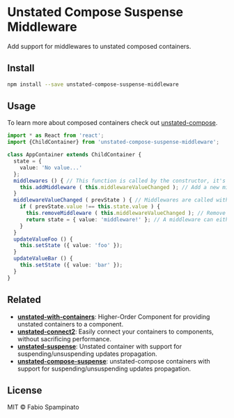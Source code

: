 # Unstated Compose Suspense Middleware

Add support for middlewares to unstated composed containers.

## Install

```sh
npm install --save unstated-compose-suspense-middleware
```

## Usage

To learn more about composed containers check out [unstated-compose](https://github.com/fabiospampinato/unstated-compose).

```ts
import * as React from 'react';
import {ChildContainer} from 'unstated-compose-suspense-middleware';

class AppContainer extends ChildContainer {
  state = {
    value: 'No value...'
  };
  middlewares () { // This function is called by the constructor, it's just a convenience method where you can define your middlewares
    this.addMiddleware ( this.middlewareValueChanged ); // Add a new middleware via the `addMiddleware` method
  }
  middlewareValueChanged ( prevState ) { // Middlewares are called with the previous state
    if ( prevState.value !== this.state.value ) {
      this.removeMiddleware ( this.middlewareValueChanged ); // Remove a middleware via the `removeMiddleware` method
      return state = { value: 'middleware!' }; // A middleware can either mutate the state (ouch!) or return a new one
    }
  }
  updateValueFoo () {
    this.setState ({ value: 'foo' });
  }
  updateValueBar () {
    this.setState ({ value: 'bar' });
  }
}
```

## Related

- **[unstated-with-containers](https://github.com/fabiospampinato/unstated-with-containers)**: Higher-Order Component for providing unstated containers to a component.
- **[unstated-connect2](https://github.com/fabiospampinato/unstated-connect2)**: Easily connect your containers to components, without sacrificing performance.
- **[unstated-suspense](https://github.com/fabiospampinato/unstated-suspense)**: Unstated container with support for suspending/unsuspending updates propagation.
- **[unstated-compose-suspense](https://github.com/fabiospampinato/unstated-compose-suspense)**: unstated-compose containers with support for suspending/unsuspending updates propagation.

## License

MIT © Fabio Spampinato
